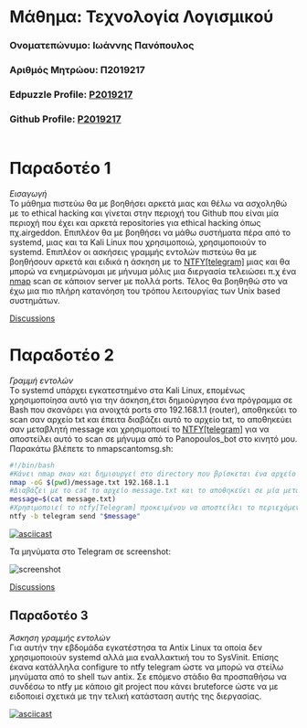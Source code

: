 # Μάθημα: Τεχνολογία Λογισμικού

### Ονοματεπώνυμο: Ιωάννης Πανόπουλος
### Αριθμός Μητρώου: Π2019217
### Edpuzzle Profile: [P2019217](https://asciinema.org/~P2019217)
### Github Profile: [P2019217](https://github.com/P2019217)<br><br>

# Παραδοτέο 1
*Εισαγωγή*</br>
Το μάθημα πιστεύω θα με βοηθήσει αρκετά μιας και θέλω να ασχοληθώ με το ethical hacking και γίνεται στην περιοχή του Github που είναι μία περιοχή που έχει και αρκετά repositories για ethical hacking όπως πχ.airgeddon. Επιπλέον θα με βοηθήσει να μάθω συστήματα πέρα από το systemd, μιας και τα Kali Linux που χρησιμοποιώ, χρησιμοποιούν το systemd. Επιπλέον οι ασκήσεις γραμμής εντολών πιστεύω θα με βοηθήσουν αρκετά και ειδικά η άσκηση με το [NTFY[telegram]](https://github.com/dschep/ntfy) μιας και θα μπορώ να ενημερώνομαι με μήνυμα μόλις μια διεργασία τελειώσει π.χ ένα [nmap](https://github.com/nmap/nmap) scan σε κάποιον server με πολλά ports. Τέλος θα βοηθηθώ στο να έχω μια πιο πλήρη κατανόηση του τρόπου λειτουργίας των Unix based συστημάτων.

[Discussions](https://github.com/courses-ionio/sw/discussions/1172)

# Παραδοτέο 2
*Γραμμή εντολών*</br>
Tο systemd υπάρχει εγκατεστημένο στα Kali Linux, επομένως χρησιμοποίησα αυτό για την άσκηση,έτσι δημιούργησα ένα πρόγραμμα σε Bash που σκανάρει για ανοιχτά ports στο 192.168.1.1 (router), αποθηκεύει το scan σαν αρχείο txt και έπειτα διαβάζει αυτό το αρχείο txt, το αποθηκεύει σαν μεταβλητή message και χρησιμοποιεί το [NTFY[telegram]](https://github.com/dschep/ntfy) για να αποστείλει αυτό το scan σε μήνυμα από το Panopoulos_bot στο κινητό μου.
Παρακάτω βλέπετε το nmapscantomsg.sh:
```bash
#!/bin/bash
#Κάνει nmap σκαν και δημιουργεί στο directory που βρίσκεται ένα αρχείο message.txt
nmap -oG $(pwd)/message.txt 192.168.1.1
#Διαβάζει με το cat το αρχείο message.txt και το αποθηκεύει σε μία μεταβλητή $message
message=$(cat message.txt)
#Χρησιμοποιεί το ntfy[Telegram] προκειμένου να αποστείλει το περιεχόμενο της μεταβλητής $message
ntfy -b telegram send "$message"
```

[![asciicast](https://asciinema.org/a/NN2x9lToaRAJ85A7SbWFiPKx2.svg)](https://asciinema.org/a/NN2x9lToaRAJ85A7SbWFiPKx2)

Τα μηνύματα στο Telegram σε screenshot:

![screenshot](https://user-images.githubusercontent.com/100226514/220226677-2ceeafb8-51dd-444f-9cc8-01e8b54518c4.png)

[Discussions](https://github.com/courses-ionio/sw/discussions/1236)

## Παραδοτέο 3
*Άσκηση γραμμής εντολών*</br>
Για αυτήν την εβδομάδα εγκατέστησα τα Antix Linux τα οποία δεν χρησιμοποιούν systemd αλλά μια εναλλακτική του το SysVinit. Επίσης έκανα κατάλληλα configure το ntfy telegram ώστε να μπορώ να στείλω μηνύματα από το shell των antix. Σε επόμενο στάδιο θα προσπαθήσω να συνδέσω το ntfy με κάποιο git project που κάνει bruteforce ώστε να με ειδοποιεί σχετικά με την τελική κατάσταση αυτής της διεργασίας.

[![asciicast](https://asciinema.org/a/WZxXkyIc2elWRK1Df5CEViYMb.svg)](https://asciinema.org/a/WZxXkyIc2elWRK1Df5CEViYMb)

